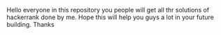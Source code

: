 Hello everyone in this repository you people will get all thr solutions of hackerrank done by me.
Hope this will help you guys a lot in your future building.
Thanks
